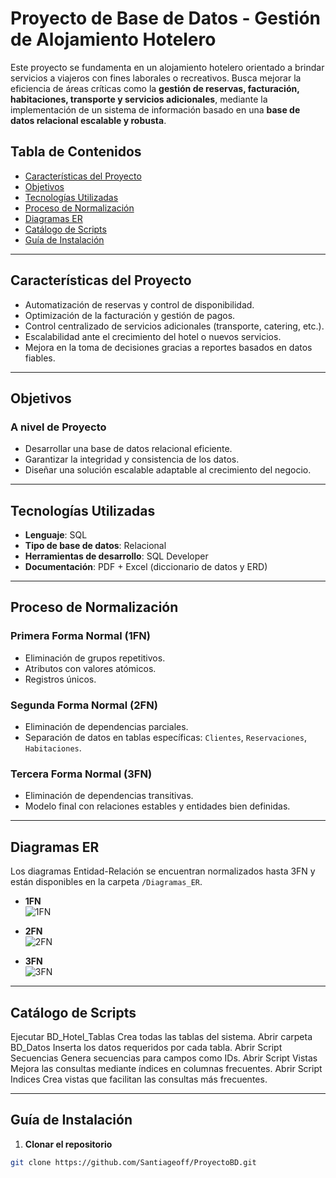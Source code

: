 # Proyecto de Base de Datos - Gestión de Alojamiento Hotelero

Este proyecto se fundamenta en un alojamiento hotelero orientado a brindar servicios a viajeros con fines laborales o recreativos. Busca mejorar la eficiencia de áreas críticas como la **gestión de reservas, facturación, habitaciones, transporte y servicios adicionales**, mediante la implementación de un sistema de información basado en una **base de datos relacional escalable y robusta**.

## Tabla de Contenidos

- [Características del Proyecto](#características-del-proyecto)
- [Objetivos](#objetivos)
- [Tecnologías Utilizadas](#tecnologías-utilizadas)
- [Proceso de Normalización](#proceso-de-normalización)
- [Diagramas ER](#diagramas-er)
- [Catálogo de Scripts](#catálogo-de-scripts)
- [Guía de Instalación](#guía-de-instalación)

---

## Características del Proyecto

- Automatización de reservas y control de disponibilidad.
- Optimización de la facturación y gestión de pagos.
- Control centralizado de servicios adicionales (transporte, catering, etc.).
- Escalabilidad ante el crecimiento del hotel o nuevos servicios.
- Mejora en la toma de decisiones gracias a reportes basados en datos fiables.

---

## Objetivos

### A nivel de Proyecto
- Desarrollar una base de datos relacional eficiente.
- Garantizar la integridad y consistencia de los datos.
- Diseñar una solución escalable adaptable al crecimiento del negocio.


---

## Tecnologías Utilizadas

- **Lenguaje**: SQL
- **Tipo de base de datos**: Relacional
- **Herramientas de desarrollo**: SQL Developer 
- **Documentación**: PDF + Excel (diccionario de datos y ERD)

---

## Proceso de Normalización

### Primera Forma Normal (1FN)
- Eliminación de grupos repetitivos.
- Atributos con valores atómicos.
- Registros únicos.

### Segunda Forma Normal (2FN)
- Eliminación de dependencias parciales.
- Separación de datos en tablas específicas: `Clientes`, `Reservaciones`, `Habitaciones`.

### Tercera Forma Normal (3FN)
- Eliminación de dependencias transitivas.
- Modelo final con relaciones estables y entidades bien definidas.

---

## Diagramas ER

Los diagramas Entidad-Relación se encuentran normalizados hasta 3FN y están disponibles en la carpeta `/Diagramas_ER`.

- **1FN**  
  ![1FN](Diagramas_ER/1FN%20Gestión%20de%20Alojamiento%20Hotelero%20%20.png)

- **2FN**  
  ![2FN](Diagramas_ER/2FN%20Gestión%20de%20Alojamiento%20Hotelero.png)

- **3FN**  
  ![3FN](Diagramas_ER/3FN%20Gestión%20de%20Alojamiento%20Hotelero..png)

---

## Catálogo de Scripts

Ejecutar BD_Hotel_Tablas Crea todas las tablas del sistema. 
Abrir carpeta BD_Datos  Inserta los datos requeridos por cada tabla. 
Abrir Script Secuencias Genera secuencias para campos como IDs. 
Abrir Script Vistas Mejora las consultas mediante índices en columnas frecuentes. 
Abrir Script Indices Crea vistas que facilitan las consultas más frecuentes.

---

## Guía de Instalación

1. **Clonar el repositorio**
```bash
git clone https://github.com/Santiageoff/ProyectoBD.git
```
